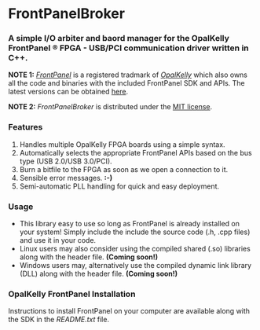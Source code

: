 # FrontPanelBroker
### A simple I/O arbiter and baord manager for the OpalKelly FrontPanel ® FPGA - USB/PCI communication driver written in C++.

**NOTE 1:** [*FrontPanel*](https://www.opalkelly.com/products/frontpanel/) is a registered tradmark of [*OpalKelly*](https://www.opalkelly.com/) which also owns all the code and binaries with the included FrontPanel SDK and APIs. The latest versions can be obtained [here](https://pins.opalkelly.com/downloads).

**NOTE 2:** *FrontPanelBroker* is distributed under the [MIT license](https://choosealicense.com/licenses/mit/).
### Features
1. Handles multiple OpalKelly FPGA boards using a simple syntax.
2. Automatically selects the appropriate FrontPanel APIs based on the bus type (USB 2.0/USB 3.0/PCI).
3. Burn a bitfile to the FPGA as soon as we open a connection to it.
4. Sensible error messages. **:-)**
5. Semi-automatic PLL handling for quick and easy deployment.

### Usage
* This library easy to use so long as FrontPanel is already installed on your system! Simply include the include the source code (.h, .cpp files) and use it in your code.
* Linux users may also consider using the compiled shared (.so) libraries along with the header file. **(Coming soon!)**
* Windows users may, alternatively use the compiled dynamic link library (DLL) along with the header file. **(Coming soon!)**

### OpalKelly FrontPanel Installation
Instructions to install FrontPanel on your computer are available along with the SDK in the *README.txt* file. 
